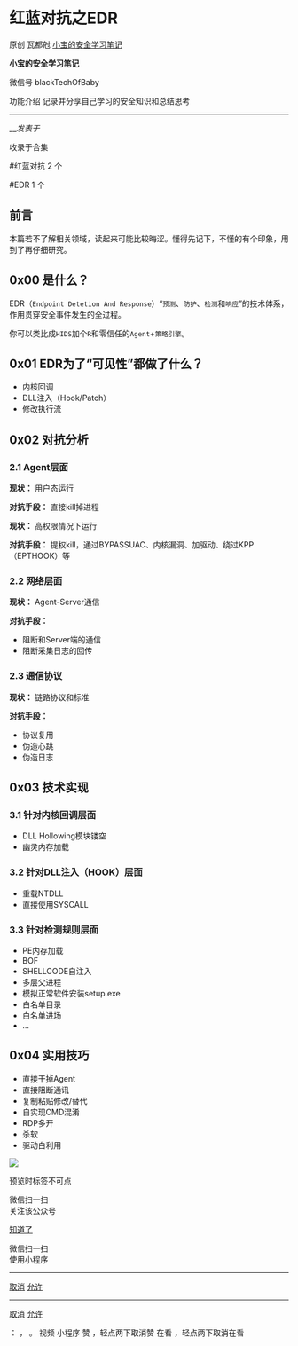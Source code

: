 #  红蓝对抗之EDR

原创 瓦都尅 [ 小宝的安全学习笔记 ](javascript:void\(0\);)

**小宝的安全学习笔记** ![]()

微信号 blackTechOfBaby

功能介绍 记录并分享自己学习的安全知识和总结思考

____

___发表于_

收录于合集

#红蓝对抗 2 个

#EDR 1 个

## 前言

本篇若不了解相关领域，读起来可能比较晦涩。懂得先记下，不懂的有个印象，用到了再仔细研究。

## 0x00 是什么？

EDR（`Endpoint Detetion And
Response`）“`预测`、`防护`、`检测`和`响应`”的技术体系，作用贯穿安全事件发生的全过程。

你可以类比成`HIDS`加个`R`和零信任的`Agent`+`策略引擎`。

## 0x01 EDR为了“可见性”都做了什么？

  * 内核回调
  * DLL注入（Hook/Patch）
  * 修改执行流

## 0x02 对抗分析

### 2.1 Agent层面

 **现状：** 用户态运行

 **对抗手段：** 直接kill掉进程

 **现状：** 高权限情况下运行

 **对抗手段：** 提权kill，通过BYPASSUAC、内核漏洞、加驱动、绕过KPP（EPTHOOK）等

### 2.2 网络层面

 **现状：** Agent-Server通信

 **对抗手段：**

  * 阻断和Server端的通信
  * 阻断采集日志的回传

### 2.3 通信协议

 **现状：** 链路协议和标准

 **对抗手段：**

  * 协议复用
  * 伪造心跳
  * 伪造日志

## 0x03 技术实现

### 3.1 针对内核回调层面

  * DLL Hollowing模块镂空
  * 幽灵内存加载

### 3.2 针对DLL注入（HOOK）层面

  * 重载NTDLL
  * 直接使用SYSCALL

### 3.3 针对检测规则层面

  * PE内存加载
  * BOF
  * SHELLCODE自注入
  * 多层父进程
  * 模拟正常软件安装setup.exe
  * 白名单目录
  * 白名单进场
  * ...

## 0x04 实用技巧

  * 直接干掉Agent
  * 直接阻断通讯
  * 复制粘贴修改/替代
  * 自实现CMD混淆
  * RDP多开
  * 杀软
  * 驱动白利用

![](https://raw.githubusercontent.com/tuchuang9/tc1/refs/heads/main/public/20230310205131.png)

  

预览时标签不可点

微信扫一扫  
关注该公众号

[知道了](javascript:;)

微信扫一扫  
使用小程序

****

[取消](javascript:void\(0\);) [允许](javascript:void\(0\);)

****

[取消](javascript:void\(0\);) [允许](javascript:void\(0\);)

： ， 。   视频 小程序 赞 ，轻点两下取消赞 在看 ，轻点两下取消在看

